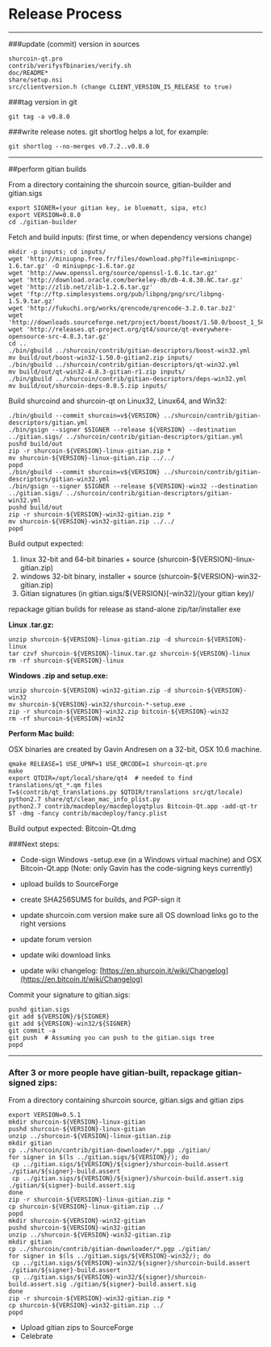 Release Process
====================

* * *

###update (commit) version in sources


	shurcoin-qt.pro
	contrib/verifysfbinaries/verify.sh
	doc/README*
	share/setup.nsi
	src/clientversion.h (change CLIENT_VERSION_IS_RELEASE to true)

###tag version in git

	git tag -a v0.8.0

###write release notes. git shortlog helps a lot, for example:

	git shortlog --no-merges v0.7.2..v0.8.0

* * *

##perform gitian builds

 From a directory containing the shurcoin source, gitian-builder and gitian.sigs
  
	export SIGNER=(your gitian key, ie bluematt, sipa, etc)
	export VERSION=0.8.0
	cd ./gitian-builder

 Fetch and build inputs: (first time, or when dependency versions change)

	mkdir -p inputs; cd inputs/
	wget 'http://miniupnp.free.fr/files/download.php?file=miniupnpc-1.6.tar.gz' -O miniupnpc-1.6.tar.gz
	wget 'http://www.openssl.org/source/openssl-1.0.1c.tar.gz'
	wget 'http://download.oracle.com/berkeley-db/db-4.8.30.NC.tar.gz'
	wget 'http://zlib.net/zlib-1.2.6.tar.gz'
	wget 'ftp://ftp.simplesystems.org/pub/libpng/png/src/libpng-1.5.9.tar.gz'
	wget 'http://fukuchi.org/works/qrencode/qrencode-3.2.0.tar.bz2'
	wget 'http://downloads.sourceforge.net/project/boost/boost/1.50.0/boost_1_50_0.tar.bz2'
	wget 'http://releases.qt-project.org/qt4/source/qt-everywhere-opensource-src-4.8.3.tar.gz'
	cd ..
	./bin/gbuild ../shurcoin/contrib/gitian-descriptors/boost-win32.yml
	mv build/out/boost-win32-1.50.0-gitian2.zip inputs/
	./bin/gbuild ../shurcoin/contrib/gitian-descriptors/qt-win32.yml
	mv build/out/qt-win32-4.8.3-gitian-r1.zip inputs/
	./bin/gbuild ../shurcoin/contrib/gitian-descriptors/deps-win32.yml
	mv build/out/shurcoin-deps-0.0.5.zip inputs/

 Build shurcoind and shurcoin-qt on Linux32, Linux64, and Win32:
  
	./bin/gbuild --commit shurcoin=v${VERSION} ../shurcoin/contrib/gitian-descriptors/gitian.yml
	./bin/gsign --signer $SIGNER --release ${VERSION} --destination ../gitian.sigs/ ../shurcoin/contrib/gitian-descriptors/gitian.yml
	pushd build/out
	zip -r shurcoin-${VERSION}-linux-gitian.zip *
	mv shurcoin-${VERSION}-linux-gitian.zip ../../
	popd
	./bin/gbuild --commit shurcoin=v${VERSION} ../shurcoin/contrib/gitian-descriptors/gitian-win32.yml
	./bin/gsign --signer $SIGNER --release ${VERSION}-win32 --destination ../gitian.sigs/ ../shurcoin/contrib/gitian-descriptors/gitian-win32.yml
	pushd build/out
	zip -r shurcoin-${VERSION}-win32-gitian.zip *
	mv shurcoin-${VERSION}-win32-gitian.zip ../../
	popd

  Build output expected:

  1. linux 32-bit and 64-bit binaries + source (shurcoin-${VERSION}-linux-gitian.zip)
  2. windows 32-bit binary, installer + source (shurcoin-${VERSION}-win32-gitian.zip)
  3. Gitian signatures (in gitian.sigs/${VERSION}[-win32]/(your gitian key)/

repackage gitian builds for release as stand-alone zip/tar/installer exe

**Linux .tar.gz:**

	unzip shurcoin-${VERSION}-linux-gitian.zip -d shurcoin-${VERSION}-linux
	tar czvf shurcoin-${VERSION}-linux.tar.gz shurcoin-${VERSION}-linux
	rm -rf shurcoin-${VERSION}-linux

**Windows .zip and setup.exe:**

	unzip shurcoin-${VERSION}-win32-gitian.zip -d shurcoin-${VERSION}-win32
	mv shurcoin-${VERSION}-win32/shurcoin-*-setup.exe .
	zip -r shurcoin-${VERSION}-win32.zip bitcoin-${VERSION}-win32
	rm -rf shurcoin-${VERSION}-win32

**Perform Mac build:**

  OSX binaries are created by Gavin Andresen on a 32-bit, OSX 10.6 machine.

	qmake RELEASE=1 USE_UPNP=1 USE_QRCODE=1 shurcoin-qt.pro
	make
	export QTDIR=/opt/local/share/qt4  # needed to find translations/qt_*.qm files
	T=$(contrib/qt_translations.py $QTDIR/translations src/qt/locale)
	python2.7 share/qt/clean_mac_info_plist.py
	python2.7 contrib/macdeploy/macdeployqtplus Bitcoin-Qt.app -add-qt-tr $T -dmg -fancy contrib/macdeploy/fancy.plist

 Build output expected: Bitcoin-Qt.dmg

###Next steps:

* Code-sign Windows -setup.exe (in a Windows virtual machine) and
  OSX Bitcoin-Qt.app (Note: only Gavin has the code-signing keys currently)

* upload builds to SourceForge

* create SHA256SUMS for builds, and PGP-sign it

* update shurcoin.com version
  make sure all OS download links go to the right versions

* update forum version

* update wiki download links

* update wiki changelog: [https://en.shurcoin.it/wiki/Changelog](https://en.bitcoin.it/wiki/Changelog)

Commit your signature to gitian.sigs:

	pushd gitian.sigs
	git add ${VERSION}/${SIGNER}
	git add ${VERSION}-win32/${SIGNER}
	git commit -a
	git push  # Assuming you can push to the gitian.sigs tree
	popd

-------------------------------------------------------------------------

### After 3 or more people have gitian-built, repackage gitian-signed zips:

From a directory containing shurcoin source, gitian.sigs and gitian zips

	export VERSION=0.5.1
	mkdir shurcoin-${VERSION}-linux-gitian
	pushd shurcoin-${VERSION}-linux-gitian
	unzip ../shurcoin-${VERSION}-linux-gitian.zip
	mkdir gitian
	cp ../shurcoin/contrib/gitian-downloader/*.pgp ./gitian/
	for signer in $(ls ../gitian.sigs/${VERSION}/); do
	 cp ../gitian.sigs/${VERSION}/${signer}/shurcoin-build.assert ./gitian/${signer}-build.assert
	 cp ../gitian.sigs/${VERSION}/${signer}/shurcoin-build.assert.sig ./gitian/${signer}-build.assert.sig
	done
	zip -r shurcoin-${VERSION}-linux-gitian.zip *
	cp shurcoin-${VERSION}-linux-gitian.zip ../
	popd
	mkdir shurcoin-${VERSION}-win32-gitian
	pushd shurcoin-${VERSION}-win32-gitian
	unzip ../shurcoin-${VERSION}-win32-gitian.zip
	mkdir gitian
	cp ../shurcoin/contrib/gitian-downloader/*.pgp ./gitian/
	for signer in $(ls ../gitian.sigs/${VERSION}-win32/); do
	 cp ../gitian.sigs/${VERSION}-win32/${signer}/shurcoin-build.assert ./gitian/${signer}-build.assert
	 cp ../gitian.sigs/${VERSION}-win32/${signer}/shurcoin-build.assert.sig ./gitian/${signer}-build.assert.sig
	done
	zip -r shurcoin-${VERSION}-win32-gitian.zip *
	cp shurcoin-${VERSION}-win32-gitian.zip ../
	popd

- Upload gitian zips to SourceForge
- Celebrate 
